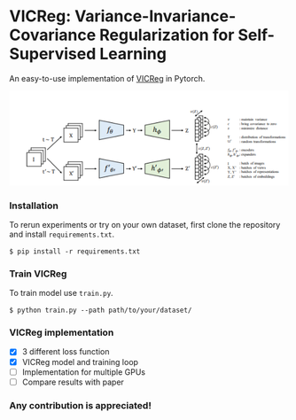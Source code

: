 # VICReg: Variance-Invariance-Covariance Regularization for Self-Supervised Learning
An easy-to-use implementation of [VICReg](https://arxiv.org/abs/2105.04906) in Pytorch.

![VICReg: image from paper](vicreg.png)


### Installation
To rerun experiments or try on your own dataset, first clone the repository and install `requirements.txt`.
```
$ pip install -r requirements.txt
```

### Train VICReg
To train model use `train.py`.

```
$ python train.py --path path/to/your/dataset/ 
```

### VICReg implementation
- [X] 3 different loss function 
- [X] VICReg model and training loop
- [ ] Implementation for multiple GPUs
- [ ] Compare results with paper

### Any contribution is appreciated!
